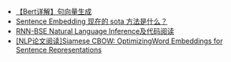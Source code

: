 

- [【Bert详解】句向量生成](https://mp.weixin.qq.com/s/BetWFC1mkjY8kVOGeAvBMw)
- [Sentence Embedding 现在的 sota 方法是什么？](https://www.zhihu.com/question/510987022/answer/2332143190)
- [RNN-BSE Natural Language Inference及代码阅读](https://zhuanlan.zhihu.com/p/79604250)
- [[NLP论文阅读]Siamese CBOW: OptimizingWord Embeddings for Sentence Representations](https://blog.csdn.net/sinat_31188625/article/details/73611758)